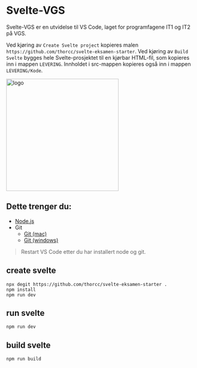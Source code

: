 # Svelte-VGS

Svelte-VGS er en utvidelse til VS Code, laget for programfagene IT1 og IT2 på VGS. 

Ved kjøring av `Create Svelte project` kopieres malen `https://github.com/thorcc/svelte-eksamen-starter`. 
Ved kjøring av `Build Svelte` bygges hele Svelte-prosjektet til en kjørbar HTML-fil, som kopieres inn i mappen `LEVERING`. Innholdet i src-mappen kopieres også inn i mappen `LEVERING/Kode`.


<p>
  <img src="https://raw.githubusercontent.com/thorcc/svelte-vgs/master/image.png" alt="logo" width="300">
</p>

## Dette trenger du:

- [Node.js](https://nodejs.org/en/)
- Git
  - [Git (mac)](https://sourceforge.net/projects/git-osx-installer/)
  - [Git (windows)](https://git-scm.com/download/windows)

> Restart VS Code etter du har installert node og git.

## create svelte
```
npx degit https://github.com/thorcc/svelte-eksamen-starter .
npm install
npm run dev
```

## run svelte
```
npm run dev
```

## build svelte

```
npm run build
```
